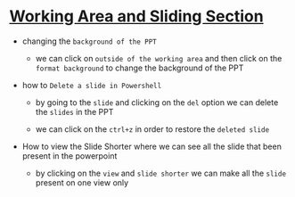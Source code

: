 # <ins> Working Area and Sliding Section </ins> # 

- changing the `background of the PPT`

    - we can click on `outside of the working area` and then click on the `format background` to change the background of the PPT

- how to `Delete a slide in Powershell`

    - by going to the `slide` and clicking on the `del` option we can delete the `slides` in the PPT
    
    - we can click on the `ctrl+z` in order to restore the `deleted slide`

- How to view the Slide Shorter where we can see all the slide that been present in the powerpoint

    - by clicking on the `view` and `slide shorter` we can make all the `slide` present on one view only 

